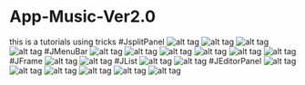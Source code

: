 # App-Music-Ver2.0
this is a tutorials using tricks
#JsplitPanel
![alt tag](https://github.com/danisluis5/App-Music-Ver2.0/blob/master/1.1.png)
![alt tag](https://github.com/danisluis5/App-Music-Ver2.0/blob/master/1.2.png)
![alt tag](https://github.com/danisluis5/App-Music-Ver2.0/blob/master/1.3.png)
![alt tag](https://github.com/danisluis5/App-Music-Ver2.0/blob/master/1.4.png)
#JMenuBar
![alt tag](https://github.com/danisluis5/App-Music-Ver2.0/blob/master/2.1.png)
![alt tag](https://github.com/danisluis5/App-Music-Ver2.0/blob/master/2.2.png)
![alt tag](https://github.com/danisluis5/App-Music-Ver2.0/blob/master/2.3.png)
![alt tag](https://github.com/danisluis5/App-Music-Ver2.0/blob/master/2.4.png)
![alt tag](https://github.com/danisluis5/App-Music-Ver2.0/blob/master/2.5.png)
![alt tag](https://github.com/danisluis5/App-Music-Ver2.0/blob/master/2.6.png)
#JFrame
![alt tag](https://github.com/danisluis5/App-Music-Ver2.0/blob/master/3.1.png)
![alt tag](https://github.com/danisluis5/App-Music-Ver2.0/blob/master/3.2.png)
#JList
![alt tag](https://github.com/danisluis5/App-Music-Ver2.0/blob/master/4.1.png)
![alt tag](https://github.com/danisluis5/App-Music-Ver2.0/blob/master/4.2.png)
#JEditorPanel
![alt tag](https://github.com/danisluis5/App-Music-Ver2.0/blob/master/5.1.png)
![alt tag](https://github.com/danisluis5/App-Music-Ver2.0/blob/master/5.2.png)
![alt tag](https://github.com/danisluis5/App-Music-Ver2.0/blob/master/5.3.png)
![alt tag](https://github.com/danisluis5/App-Music-Ver2.0/blob/master/5.4.png)
![alt tag](https://github.com/danisluis5/App-Music-Ver2.0/blob/master/5.5.png)
![alt tag](https://github.com/danisluis5/App-Music-Ver2.0/blob/master/5.6.png)
